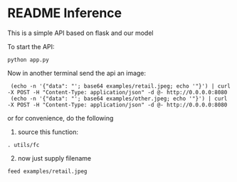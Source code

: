 # README Inference

This is a simple API based on flask and our model

To start the API:
```
python app.py
```

Now in another terminal send the api an image:
```
 (echo -n '{"data": "'; base64 examples/retail.jpeg; echo '"}') | curl -X POST -H "Content-Type: application/json" -d @- http://0.0.0.0:8080
 (echo -n '{"data": "'; base64 examples/other.jpeg; echo '"}') | curl -X POST -H "Content-Type: application/json" -d @- http://0.0.0.0:8080
```

or for convenience, do the following

1. source this function:
```
. utils/fc
```

2. now just supply filename
```
feed examples/retail.jpeg
```
